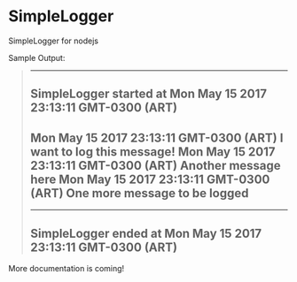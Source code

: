 # SimpleLogger
SimpleLogger for nodejs

Sample Output:
> ---------------------------------------------------------------------
>   SimpleLogger started at Mon May 15 2017 23:13:11 GMT-0300 (ART)
> ---------------------------------------------------------------------
> Mon May 15 2017 23:13:11 GMT-0300 (ART)   I want to log this message!
> Mon May 15 2017 23:13:11 GMT-0300 (ART)   Another message here
> Mon May 15 2017 23:13:11 GMT-0300 (ART)   One more message to be logged
> ---------------------------------------------------------------------
> ---------------------------------------------------------------------
>    SimpleLogger ended at Mon May 15 2017 23:13:11 GMT-0300 (ART)
> ---------------------------------------------------------------------

More documentation is coming!